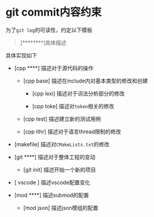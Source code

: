 # git commit内容约束
为了`git log`的可读性，约定以下模板

> [********]具体描述

具体实现如下

- [cpp ****] 描述对于源代码的操作

    - [cpp base] 描述在include内对基本类型的修改和创建

        - [cpp lexi] 描述对于词法分析部分的修改

        - [cpp toke] 描述对`token`相关的修改

    - [cpp test] 描述建立新的测试用例

    - [cpp lthr] 描述对于语言thread限制的修改

- [makefile] 描述对`CMakeLists.txt`的修改

- [git ****] 描述对于整体工程的变动

    - [git init] 描述开始一个新的项目

- [ vscode ] 描述vscode配置变化

- [mod ****] 描述submod的配置

    - [mod json] 描述json模组的配置